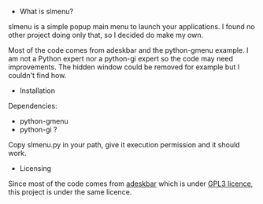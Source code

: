 + What is slmenu?

slmenu is a simple popup main menu to launch your applications. I found no
other project doing only that, so I decided do make my own.

Most of the code comes from adeskbar and the python-gmenu example. I am not a
Python expert nor a python-gi expert so the code may need improvements. The
hidden window could be removed for example but I couldn't find how.

+ Installation

Dependencies:

- python-gmenu
- python-gi ?

Copy slmenu.py in your path, give it execution permission and it should work.

+ Licensing

Since most of the code comes from [adeskbar](http://adeskbar.tuxfamily.org/)
which is under [GPL3 licence](http://www.gnu.org/licenses/gpl.txt), this
project is under the same licence.
